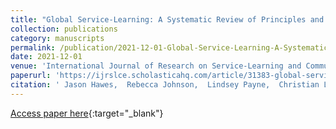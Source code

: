 ```yaml
---
title: "Global Service-Learning: A Systematic Review of Principles and Practices"
collection: publications
category: manuscripts
permalink: /publication/2021-12-01-Global-Service-Learning-A-Systematic-Review-of-Principles-and-Practices
date: 2021-12-01
venue: 'International Journal of Research on Service-Learning and Community Engagement'
paperurl: 'https://ijrslce.scholasticahq.com/article/31383-global-service-learning-a-systematic-review-of-principles-and-practices'
citation: ' Jason Hawes,  Rebecca Johnson,  Lindsey Payne,  Christian Ley,  Caitlin Grady,  Jennifer Domenech,  Carly Evich,  Andrew Kanach,  Allison Koeppen,  Kirsten Roe,  Audrey Caprio,  Jessica Puente,  Paige LeMaster,  Ernest Blatchley, &quot;Global Service-Learning: A Systematic Review of Principles and Practices.&quot; International Journal of Research on Service-Learning and Community Engagement, 2021.'
---
```

[Access paper here](https://ijrslce.scholasticahq.com/article/31383-global-service-learning-a-systematic-review-of-principles-and-practices){:target="_blank"}
